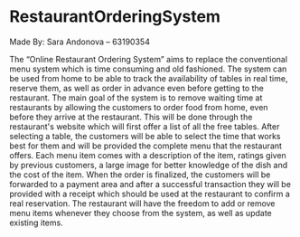 # RestaurantOrderingSystem

Made By: Sara Andonova – 63190354 

The “Online Restaurant Ordering System” aims to replace the conventional menu system which is time consuming and old fashioned. The system can be used from home to be able to track the availability of tables in real time, reserve them, as well as order in advance even before getting to the restaurant.
The main goal of the system is to remove waiting time at restaurants by allowing the customers to order food from home, even before they arrive at the restaurant. This will be done through the restaurant's website which will first offer a list of all the free tables. After selecting a table, the customers will be able to select the time that works best for them and will be provided the complete menu that the restaurant offers. Each menu item comes with a description of the item, ratings given by previous customers, a large image for better knowledge of the dish and the cost of the item.
When the order is finalized, the customers will be forwarded to a payment area and after a successful transaction they will be provided with a receipt which should be used at the restaurant to confirm a real reservation.
The restaurant will have the freedom to add or remove menu items whenever they choose from the system, as well as update existing items. 
